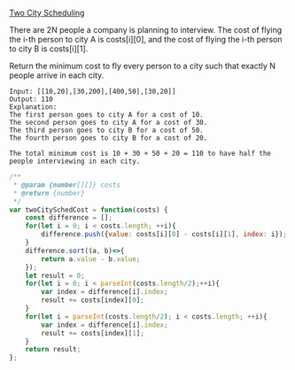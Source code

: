 [Two City Scheduling](https://leetcode.com/explore/featured/card/june-leetcoding-challenge/539/week-1-june-1st-june-7th/3349/)  

There are 2N people a company is planning to interview. The cost of flying the i-th person to city A is costs[i][0], and the cost of flying the i-th person to city B is costs[i][1].

Return the minimum cost to fly every person to a city such that exactly N people arrive in each city.


```
Input: [[10,20],[30,200],[400,50],[30,20]]
Output: 110
Explanation: 
The first person goes to city A for a cost of 10.
The second person goes to city A for a cost of 30.
The third person goes to city B for a cost of 50.
The fourth person goes to city B for a cost of 20.

The total minimum cost is 10 + 30 + 50 + 20 = 110 to have half the people interviewing in each city.
```


```javascript
/**
 * @param {number[][]} costs
 * @return {number}
 */
var twoCitySchedCost = function(costs) {
    const difference = [];
    for(let i = 0; i < costs.length; ++i){
        difference.push({value: costs[i][0] - costs[i][1], index: i});
    }
    difference.sort((a, b)=>{
        return a.value - b.value;
    });
    let result = 0;
    for(let i = 0; i < parseInt(costs.length/2);++i){
        var index = difference[i].index;
        result += costs[index][0];
    }
    for(let i = parseInt(costs.length/2); i < costs.length; ++i){
        var index = difference[i].index;
        result += costs[index][1];
    }
    return result;
};
```